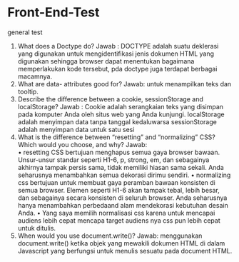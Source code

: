 # Front-End-Test 
general test
1.	What does a Doctype do?
Jawab : DOCTYPE adalah suatu deklerasi yang digunakan untuk mengidentifikasi jenis dokumen HTML yang digunakan sehingga browser dapat menentukan bagaimana memperlakukan kode tersebut, pda doctype juga terdapat berbagai macamnya.
2.	What are data- attributes good for?
Jawab: untuk menampilkan teks dan tooltip.
3.	Describe the difference between a cookie, sessionStorage and localStorage?
Jawab :  Cookie adalah serangkaian teks yang disimpan pada komputer Anda oleh situs
   web yang Anda kunjungi.
   localStorage  adalah menyimpan data tanpa tanggal kedaluwarsa
 		   sessionStorage adalah menyimpan data untuk satu sesi
4.	What is the difference between “resetting” and “normalizing” CSS? Which would you choose, and why?
Jawab:  
•	resetting CSS bertujuan menghapus semua gaya browser bawaan. Unsur-unsur standar seperti H1-6, p, strong, em, dan sebagainya akhirnya tampak persis sama, tidak memiliki hiasan sama sekali. Anda seharusnya menambahkan semua dekorasi dirimu sendiri.
•	normalizing  css bertujuan untuk membuat gaya peramban bawaan konsisten di semua browser. Elemen seperti H1-6 akan tampak tebal, lebih besar, dan sebagainya secara konsisten di seluruh browser. Anda seharusnya hanya menambahkan perbedaand alam mendekorasi kebutuhan desain Anda.
•	Yang saya memilih normalisasi css karena untuk mencapai audiens lebih cepat mencapa target audiens nya css pun lebih cepat untuk ditulis.
5.	When would you use document.write()?
Jawab: menggunakan document.write() ketika objek yang mewakili dokumen HTML di dalam Javascript yang berfungsi untuk menulis sesuatu pada document HTML.
